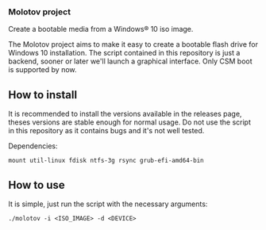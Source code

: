 ### Molotov project

Create a bootable media from a Windows® 10 iso image.

The Molotov project aims to make it easy to create a bootable flash drive for Windows 10 installation. The script contained in this repository is just a backend, sooner or later we'll launch a graphical interface. Only CSM boot is supported by now.

## How to install

It is recommended to install the versions available in the releases page, theses versions are stable enough for normal usage. Do not use the script in this repository as it contains bugs and it's not well tested.

Dependencies:

    mount util-linux fdisk ntfs-3g rsync grub-efi-amd64-bin 

## How to use

It is simple, just run the script with the necessary arguments:

    ./molotov -i <ISO_IMAGE> -d <DEVICE>

